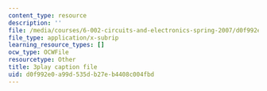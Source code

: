```yaml
---
content_type: resource
description: ''
file: /media/courses/6-002-circuits-and-electronics-spring-2007/d0f992e0a99d535db27eb4408c004fbd_ke3SL_R92ys.vtt
file_type: application/x-subrip
learning_resource_types: []
ocw_type: OCWFile
resourcetype: Other
title: 3play caption file
uid: d0f992e0-a99d-535d-b27e-b4408c004fbd
---
```

